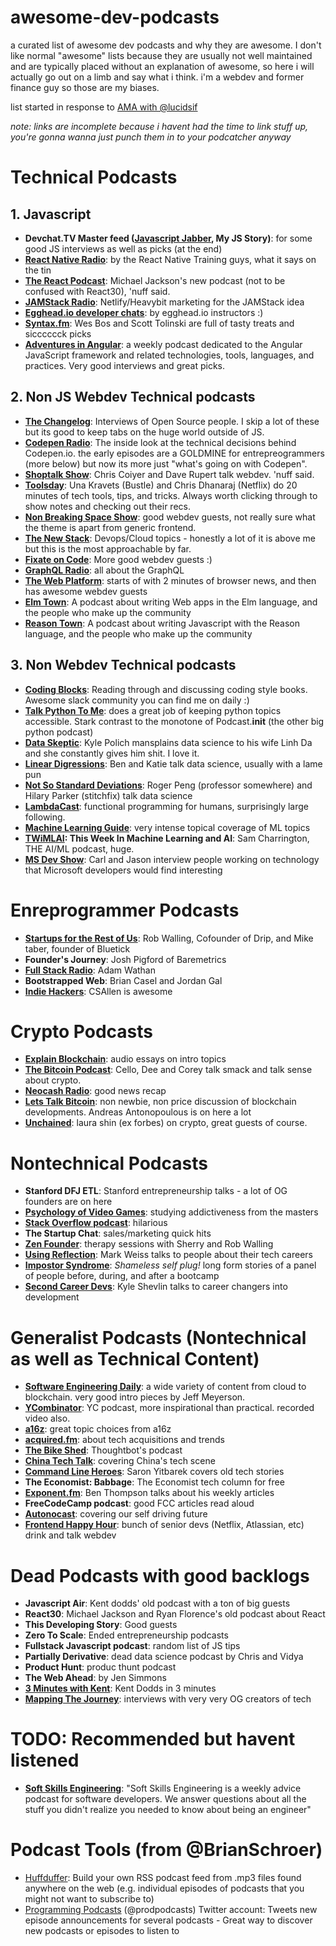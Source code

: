 # awesome-dev-podcasts
a curated list of awesome dev podcasts and why they are awesome. I don't like normal "awesome" lists because they are usually not well maintained and are typically placed without an explanation of awesome, so here i will actually go out on a limb and say what i think. i'm a webdev and former finance guy so those are my biases.

list started in response to [AMA with @lucidsif](https://github.com/sw-yx/ama/issues/3)

_note: links are incomplete because i havent had the time to link stuff up, you're gonna wanna just punch them in to your podcatcher anyway_

# Technical Podcasts

## 1. Javascript

- **Devchat.TV Master feed ([Javascript Jabber](https://devchat.tv/js-jabber), My JS Story)**: for some good JS interviews as well as picks (at the end)
- **[React Native Radio](https://devchat.tv/react-native-radio)**: by the React Native Training guys, what it says on the tin
- **[The React Podcast](https://www.spreaker.com/show/the-react-podcast)**: Michael Jackson's new podcast (not to be confused with React30), 'nuff said.
- **[JAMStack Radio](https://www.heavybit.com/library/podcasts/jamstack-radio/)**: Netlify/Heavybit marketing for the JAMStack idea
- **[Egghead.io developer chats](https://egghead.simplecast.fm/)**: by egghead.io instructors :)
- **[Syntax.fm](https://syntax.fm/)**: Wes Bos and Scott Tolinski are full of tasty treats and sicccccck picks
- **[Adventures in Angular](https://devchat.tv/adv-in-angular)**: a weekly podcast dedicated to the Angular JavaScript framework and related technologies, tools, languages, and practices. Very good interviews and great picks.

## 2. Non JS Webdev Technical podcasts

- **[The Changelog](https://changelog.com/)**: Interviews of Open Source people. I skip a lot of these but its good to keep tabs on the huge world outside of JS.
- **[Codepen Radio](https://blog.codepen.io/radio/)**: The inside look at the technical decisions behind Codepen.io. the early episodes are a GOLDMINE for entrepreogrammers (more below) but now its more just "what's going on with Codepen".
- **[Shoptalk Show](http://shoptalkshow.com/)**: Chris Coiyer and Dave Rupert talk webdev. 'nuff said.
- **[Toolsday](http://www.toolsday.io/)**: Una Kravets (Bustle) and Chris Dhanaraj (Netflix) do 20 minutes of tech tools, tips, and tricks. Always worth clicking through to show notes and checking out their recs.
- **[Non Breaking Space Show](https://goodstuff.fm/nbsp/)**: good webdev guests, not really sure what the theme is apart from generic frontend.
- **[The New Stack](https://thenewstack.io/podcasts/)**: Devops/Cloud topics - honestly a lot of it is above me but this is the most approachable by far.
- **[Fixate on Code](https://soundcloud.com/fixateoncode)**: More good webdev guests :)
- **[GraphQL Radio](https://graphqlradio.com/)**: all about the GraphQL
- **[The Web Platform](https://thewebplatformpodcast.com/)**: starts of with 2 minutes of browser news, and then has awesome webdev guests
- **[Elm Town](http://elmtown.audio/)**: A podcast about writing Web apps in the Elm language, and the people who make up the community
- **[Reason Town](http://reason.town/)**: A podcast about writing Javascript with the Reason language, and the people who make up the community

## 3. Non Webdev Technical podcasts

- **[Coding Blocks](https://www.codingblocks.net/)**: Reading through and discussing coding style books. Awesome slack community you can find me on daily :)
- **[Talk Python To Me](https://talkpython.fm/)**: does a great job of keeping python topics accessible. Stark contrast to the monotone of Podcast.__init__ (the other big python podcast)
- **[Data Skeptic](https://dataskeptic.com/)**: Kyle Polich mansplains data science to his wife Linh Da and she constantly gives him shit. I love it.
- **[Linear Digressions](http://lineardigressions.com/)**: Ben and Katie talk data science, usually with a lame pun
- **[Not So Standard Deviations](http://nssdeviations.com/)**: Roger Peng (professor somewhere) and Hilary Parker (stitchfix) talk data science
- **[LambdaCast](https://soundcloud.com/lambda-cast)**: functional programming for humans, surprisingly large following.
- **[Machine Learning Guide](http://ocdevel.com/podcasts/machine-learning)**: very intense topical coverage of ML topics
- **[TWiMLAI](https://twimlai.com/): This Week In Machine Learning and AI**: Sam Charrington, THE AI/ML podcast, huge.
- **[MS Dev Show](https://msdevshow.com)**: Carl and Jason interview people working on technology that Microsoft developers would find interesting

# Enreprogrammer Podcasts

- **[Startups for the Rest of Us](http://www.startupsfortherestofus.com/)**: Rob Walling, Cofounder of Drip, and Mike taber, founder of Bluetick
- **Founder's Journey**: Josh Pigford of Baremetrics
- **[Full Stack Radio](http://www.fullstackradio.com/)**: Adam Wathan
- **Bootstrapped Web**: Brian Casel and Jordan Gal
- **[Indie Hackers](https://www.indiehackers.com/)**: CSAllen is awesome

# Crypto Podcasts

- **[Explain Blockchain](https://explainblockchain.io/)**: audio essays on intro topics
- **[The Bitcoin Podcast](https://thebitcoinpodcast.com/)**: Cello, Dee and Corey talk smack and talk sense about crypto.
- **[Neocash Radio](http://neocashradio.com/)**: good news recap
- **[Lets Talk Bitcoin](https://letstalkbitcoin.com/)**: non newbie, non price discussion of blockchain developments. Andreas Antonopoulous is on here a lot
- **[Unchained](http://unchainedpodcast.co/)**: laura shin (ex forbes) on crypto, great guests of course.

# Nontechnical Podcasts

- **Stanford DFJ ETL**: Stanford entrepreneurship talks - a lot of OG founders are on here
- **[Psychology of Video Games](http://www.psychologyofgames.com/)**: studying addictiveness from the masters
- **[Stack Overflow podcast](https://stackoverflow.blog/podcasts/)**: hilarious
- **The Startup Chat**: sales/marketing quick hits
- **[Zen Founder](https://zenfounder.com/)**: therapy sessions with Sherry and Rob Walling
- **[Using Reflection](https://itunes.apple.com/us/podcast/using-reflection/id1294155220?mt=2)**: Mark Weiss talks to people about their tech careers
- **[Impostor Syndrome](https://www.impostor-syndrome.org/)**: _Shameless self plug!_ long form stories of a panel of people before, during, and after a bootcamp
- **[Second Career Devs](https://secondcareerdevs.com/)**: Kyle Shevlin talks to career changers into development

# Generalist Podcasts (Nontechnical as well as Technical Content)

- **[Software Engineering Daily](https://softwareengineeringdaily.com/)**: a wide variety of content from cloud to blockchain. very good intro pieces by Jeff Meyerson.
- **[YCombinator](http://blog.ycombinator.com/category/podcast/)**: YC podcast, more inspirational than practical. recorded video also.
- **[a16z](https://a16z.com/podcasts/)**: great topic choices from a16z
- **[acquired.fm](http://www.acquired.fm/)**: about tech acquisitions and trends
- **[The Bike Shed](http://bikeshed.fm/)**: Thoughtbot's podcast
- **[China Tech Talk](http://chinatechtalk.libsyn.com/)**: covering China's tech scene
- **[Command Line Heroes](https://www.redhat.com/en/command-line-heroes)**: Saron Yitbarek covers old tech stories
- **The Economist: Babbage**: The Economist tech column for free
- **[Exponent.fm](http://exponent.fm/)**: Ben Thompson talks about his weekly articles
- **FreeCodeCamp podcast**: good FCC articles read aloud
- **[Autonocast](http://www.autonocast.com/)**: covering our self driving future
- **[Frontend Happy Hour](http://frontendhappyhour.com/)**: bunch of senior devs (Netflix, Atlassian, etc) drink and talk webdev

# Dead Podcasts with good backlogs

- **Javascript Air**: Kent dodds' old podcast with a ton of big guests
- **React30**: Michael Jackson and Ryan Florence's old podcast about React
- **This Developing Story**: Good guests
- **Zero To Scale**: Ended entrepreneurship podcasts
- **Fullstack Javascript podcast**: random list of JS tips
- **Partially Derivative**: dead data science podcast by Chris and Vidya
- **Product Hunt**: produc thunt podcast
- **The Web Ahead**: by Jen Simmons
- **[3 Minutes with Kent](https://www.briefs.fm/3-minutes-with-kent)**: Kent Dodds in 3 minutes
- **[Mapping The Journey](https://www.mappingthejourney.com/)**: interviews with very very OG creators of tech


# TODO: Recommended but havent listened

- **[Soft Skills Engineering](https://softskills.audio/)**: "Soft Skills Engineering is a weekly advice podcast for software developers. We answer questions about all the stuff you didn't realize you needed to know about being an engineer"

# Podcast Tools (from @BrianSchroer)

* [Huffduffer](https://huffduffer.com/about): Build your own RSS podcast feed from .mp3 files found anywhere on the web (e.g. individual episodes of podcasts that you might not want to subscribe to)
* [Programming Podcasts](https://twitter.com/progpodcasts) (@prodpodcasts) Twitter account: Tweets new episode announcements for several podcasts - Great way to discover new podcasts or episodes to listen to
